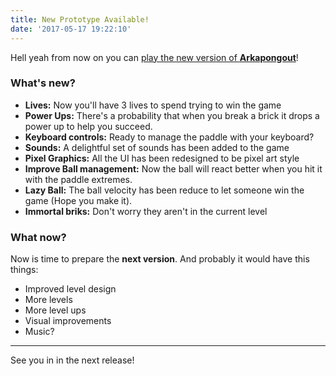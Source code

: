 ```yaml
---
title: New Prototype Available!
date: '2017-05-17 19:22:10'
---
```


Hell yeah from now on you can [play the new version of **Arkapongout**](https://zombie-unicorn.itch.io/arkapongout)!

### What's new?

- **Lives:** Now you'll have 3 lives to spend trying to win the game
- **Power Ups:** There's a probability that when you break a brick it drops a power up to help you succeed.
- **Keyboard controls:** Ready to manage the paddle with your keyboard?
- **Sounds:** A delightful set of sounds has been added to the game
- **Pixel Graphics:** All the UI has been redesigned to be pixel art style
- **Improve Ball management:** Now the ball will react better when you hit it with the paddle extremes.
- **Lazy Ball:** The ball velocity has been reduce to let someone win the game (Hope you make it).
- **Immortal briks:** Don't worry they aren't in the current level

### What now?

Now is time to prepare the **next version**. And probably it would have this things:

- Improved level design
- More levels
- More level ups
- Visual improvements
- Music?

---
See you in in the next release!